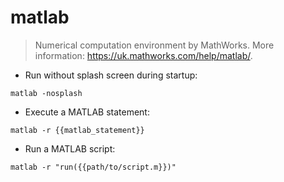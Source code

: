 # matlab

> Numerical computation environment by MathWorks.
> More information: <https://uk.mathworks.com/help/matlab/>.

- Run without splash screen during startup:

`matlab -nosplash`

- Execute a MATLAB statement:

`matlab -r {{matlab_statement}}`

- Run a MATLAB script:

`matlab -r "run({{path/to/script.m}})"`
